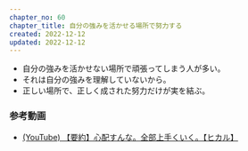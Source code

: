 ```yaml
---
chapter_no: 60
chapter_title: 自分の強みを活かせる場所で努力する
created: 2022-12-12
updated: 2022-12-12
---
```

- 自分の強みを活かせない場所で頑張ってしまう人が多い。
- それは自分の強みを理解していないから。
- 正しい場所で、正しく成された努力だけが実を結ぶ。

### 参考動画
- [(YouTube) 【要約】心配すんな。全部上手くいく。【ヒカル】](https://www.youtube.com/watch?v=khsPp0SJgdw)